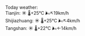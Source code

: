 Today weather:  
Tianjin: ☀️   🌡️+25°C 🌬️↖19km/h  
Shijiazhuang: ☀️   🌡️+25°C 🌬️↖4km/h  
Tangshan: ☀️   🌡️+22°C 🌬️←14km/h  
